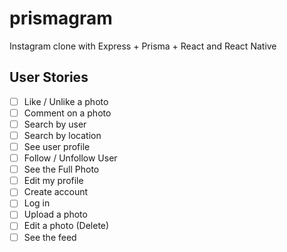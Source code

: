 # prismagram
Instagram clone with Express + Prisma + React and React Native


## User Stories

- [ ] Like / Unlike a photo
- [ ] Comment on a photo
- [ ] Search by user
- [ ] Search by location
- [ ] See user profile
- [ ] Follow / Unfollow User
- [ ] See the Full Photo
- [ ] Edit my profile
- [ ] Create account
- [ ] Log in
- [ ] Upload a photo
- [ ] Edit a photo (Delete)
- [ ] See the feed